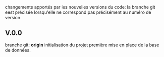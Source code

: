 changements apportés par les nouvelles versions du code:
la branche git eest précisée lorsqu'elle ne correspond pas précisément au numéro de version

## V.0.0

branche git: **origin**
initialisation du projet
première mise en place de la base de données.
